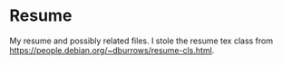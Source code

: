 # Resume
My resume and possibly related files. I stole the resume tex class from https://people.debian.org/~dburrows/resume-cls.html.
